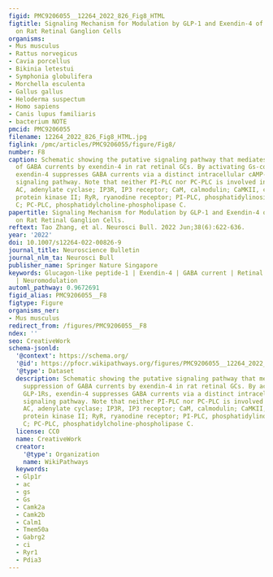 ```yaml
---
figid: PMC9206055__12264_2022_826_Fig8_HTML
figtitle: Signaling Mechanism for Modulation by GLP-1 and Exendin-4 of GABA Receptors
  on Rat Retinal Ganglion Cells
organisms:
- Mus musculus
- Rattus norvegicus
- Cavia porcellus
- Bikinia letestui
- Symphonia globulifera
- Morchella esculenta
- Gallus gallus
- Heloderma suspectum
- Homo sapiens
- Canis lupus familiaris
- bacterium NOTE
pmcid: PMC9206055
filename: 12264_2022_826_Fig8_HTML.jpg
figlink: /pmc/articles/PMC9206055/figure/Fig8/
number: F8
caption: Schematic showing the putative signaling pathway that mediates the suppression
  of GABA currents by exendin-4 in rat retinal GCs. By activating Gs-coupled GLP-1Rs,
  exendin-4 suppresses GABA currents via a distinct intracellular cAMP-PKA/IP3/Ca2+/CaM/CaMKII
  signaling pathway. Note that neither PI-PLC nor PC-PLC is involved in the effect.
  AC, adenylate cyclase; IP3R, IP3 receptor; CaM, calmodulin; CaMKII, calmodulin-dependent
  protein kinase II; RyR, ryanodine receptor; PI-PLC, phosphatidylinositol-phospholipase
  C; PC-PLC, phosphatidylcholine-phospholipase C.
papertitle: Signaling Mechanism for Modulation by GLP-1 and Exendin-4 of GABA Receptors
  on Rat Retinal Ganglion Cells.
reftext: Tao Zhang, et al. Neurosci Bull. 2022 Jun;38(6):622-636.
year: '2022'
doi: 10.1007/s12264-022-00826-9
journal_title: Neuroscience Bulletin
journal_nlm_ta: Neurosci Bull
publisher_name: Springer Nature Singapore
keywords: Glucagon-like peptide-1 | Exendin-4 | GABA current | Retinal ganglion cells
  | Neuromodulation
automl_pathway: 0.9672691
figid_alias: PMC9206055__F8
figtype: Figure
organisms_ner:
- Mus musculus
redirect_from: /figures/PMC9206055__F8
ndex: ''
seo: CreativeWork
schema-jsonld:
  '@context': https://schema.org/
  '@id': https://pfocr.wikipathways.org/figures/PMC9206055__12264_2022_826_Fig8_HTML.html
  '@type': Dataset
  description: Schematic showing the putative signaling pathway that mediates the
    suppression of GABA currents by exendin-4 in rat retinal GCs. By activating Gs-coupled
    GLP-1Rs, exendin-4 suppresses GABA currents via a distinct intracellular cAMP-PKA/IP3/Ca2+/CaM/CaMKII
    signaling pathway. Note that neither PI-PLC nor PC-PLC is involved in the effect.
    AC, adenylate cyclase; IP3R, IP3 receptor; CaM, calmodulin; CaMKII, calmodulin-dependent
    protein kinase II; RyR, ryanodine receptor; PI-PLC, phosphatidylinositol-phospholipase
    C; PC-PLC, phosphatidylcholine-phospholipase C.
  license: CC0
  name: CreativeWork
  creator:
    '@type': Organization
    name: WikiPathways
  keywords:
  - Glp1r
  - ac
  - gs
  - Gs
  - Camk2a
  - Camk2b
  - Calm1
  - Tmem50a
  - Gabrg2
  - ci
  - Ryr1
  - Pdia3
---
```

